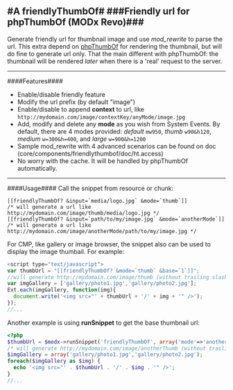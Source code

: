 #A friendlyThumbOf#
###Friendly url for phpThumbOf (MODx Revo)###
---------------------------------------------

Generate friendly url for thumbnail image and use *mod_rewrite* to parse the url. This extra depend on [phpThumbOf](https://github.com/splittingred/phpThumbOf) for rendering the thumbnail, but will do fine to generate url only. That the main different with phpThumbOf: the thumbnail will be rendered *later* when there is a 'real' request to the server.

---------------------------------------------

####Features####
* Enable/disable friendly feature
* Modify the url prefix (by default "image")
* Enable/disable to append __context__ to url, like `http://mydomain.com/image/contextKey/anyMode/image.jpg`
* Add, modify and delete any __mode__ as you wish from System Events. By default, there are 4 modes provided: *default* `mw950`, *thumb* `w90&h120`, *medium* `w=300&h=400`, and *large* `w=900&h=1200`
* Sample mod_rewrite with 4 advanced scenarios can be found on doc (core/components/friendlythumbof/doc/ht.access)
* No worry with the cache. It will be handled by phpThumbOf automatically.

---------------------------------------------
####Usage####
Call the snippet from resource or chunk:
```tpl
[[friendlyThumbOf? &input=`media/logo.jpg` &mode=`thumb`]] 
/* will generate a url like http://mydomain.com/image/thumb/media/logo.jpg */
[[friendlyThumbOf? &input=`path/to/my/image.jpg` &mode=`anotherMode`]] 
/* will generate a url like http://mydomain.com/image/anotherMode/path/to/my/image.jpg */
```

For CMP, like gallery or image browser, the snippet also can be used to display the image thumbail. For example:
```javascript
<script type="text/javascript">
var thumbUrl = "[[friendlyThumbOf? &mode=`thumb` &base=`1`]]";
//will generate http://mydomain.com/image/thumb (without trailing slash)
var imgGallery = ['gallery/photo1.jpg','gallery/photo2.jpg'];
Ext.each(imgGallery, function(img){
  document.write('<img src="' + thumbUrl + '/' + img + '" />');
});
//...
```

Another example is using __runSnippet__ to get the base thumbnail url:
```php
<?php
$thumbUrl = $modx->runSnippet('friendlyThumbOf', array('mode'=>'anotherThumb', 'base'=>1));
/* will generate http://mydomain.com/image/anotherThumb (without trailing slash) */
$imgGallery = array('gallery/photo1.jpg','gallery/photo2.jpg');
foreach($imgGallery as $img) {
  echo '<img src="' . $thumbUrl . '/' . $img . '" />';
}
//...
```
